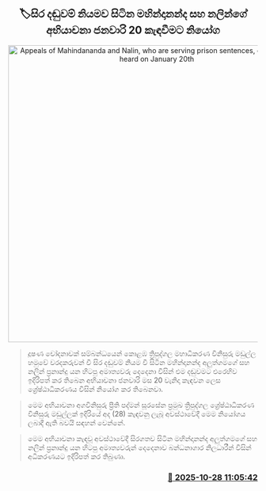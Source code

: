 <p align='center'><b><h2 align='center' title='Appeals of Mahindananda and Nalin, who are serving prison sentences, ordered to be heard on January 20th'>🏷සිර දඬුවම් නියමව සිටින මහින්දානන්ද සහ නලින්ගේ අභියාචනා ජනවාරි 20 කැඳවීමට නියෝග</h2></b></p>
<p align='center'><img src='https://helakuru.sgp1.cdn.digitaloceanspaces.com/esana/images/lib/mahindananda-nalin-ui.jpg' width='600' alt='Appeals of Mahindananda and Nalin, who are serving prison sentences, ordered to be heard on January 20th'></p>

> දූෂණ චෝදනාවක් සම්බන්ධයෙන් කොළඹ ත්‍රිපුද්ගල මහාධිකරණ විනිසුරු මඩුල්ල හමුවේ වරදකරුවන් වී සිර දඬුවම් නියම වී සිටින මහින්දානන්ද අලුත්ගමගේ සහ නලින් ප්‍රනාන්දු යන හිටපු අමාත්‍යවරු දෙදෙනා විසින් එම දඬුවමට එරෙහිව ඉදිරිපත් කර තිබෙන අභියාචනා ජනවාරි මස 20 වැනිදා කැඳවන ලෙස ශ්‍රේෂ්ඨාධිකරණය විසින් නියෝග කර තිබෙනවා.

> මෙම අභියාචනා අගවිනිසුරු ප්‍රීති පද්මන් සූරසේන ප්‍රමුඛ ත්‍රිපුද්ගල ශ්‍රේෂ්ඨාධිකරණ විනිසුරු මඩුල්ලක් ඉදිරියේ අද (28) කැඳවනු ලැබූ අවස්ථාවේදී මෙම නියෝගය ලබාදී ඇති බවයි සඳහන් වෙන්නේ.

> මෙම අභියාචනා කැඳවූ අවස්ථාවේදී සිරගතව සිටින මහින්දානන්ද අලුත්ගමගේ සහ නලින් ප්‍රනාන්දු යන හිටපු අමාත්‍යවරුන් දෙදෙනාව බන්ධනාගාර නිලධාරීන් විසින් අධිකරණයට ඉදිරිපත් කර තිබුණා.



<h3 align='right'><a href='https://www.helakuru.lk/esana/p/114859/'>📅 2025-10-28 11:05:42</a></h3>
